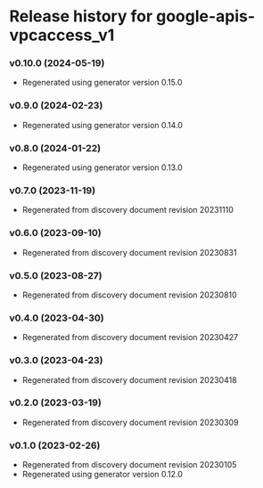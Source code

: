 # Release history for google-apis-vpcaccess_v1

### v0.10.0 (2024-05-19)

* Regenerated using generator version 0.15.0

### v0.9.0 (2024-02-23)

* Regenerated using generator version 0.14.0

### v0.8.0 (2024-01-22)

* Regenerated using generator version 0.13.0

### v0.7.0 (2023-11-19)

* Regenerated from discovery document revision 20231110

### v0.6.0 (2023-09-10)

* Regenerated from discovery document revision 20230831

### v0.5.0 (2023-08-27)

* Regenerated from discovery document revision 20230810

### v0.4.0 (2023-04-30)

* Regenerated from discovery document revision 20230427

### v0.3.0 (2023-04-23)

* Regenerated from discovery document revision 20230418

### v0.2.0 (2023-03-19)

* Regenerated from discovery document revision 20230309

### v0.1.0 (2023-02-26)

* Regenerated from discovery document revision 20230105
* Regenerated using generator version 0.12.0

